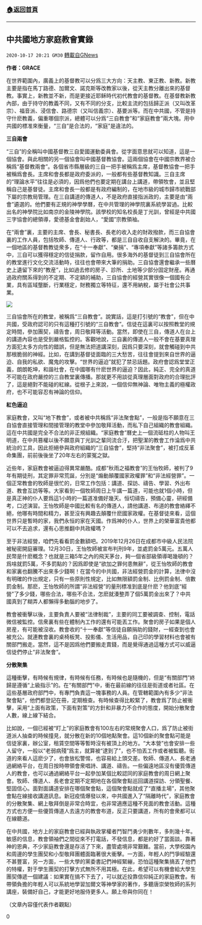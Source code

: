 ###  [:house:返回首頁](https://github.com/ourhimalayas/txt)
---

## 中共國地方家庭教會實錄
`2020-10-17 20:21 GM30` [轉載自GNews](https://gnews.org/zh-hant/430982/)

**作者：GRACE**

在世界範圍內，廣義上的基督教可以分爲三大方向：天主教、東正教、新教。新教主要是指在馬丁路德、加爾文、諾克斯等改教家以後，從天主教分離出來的基督教。事實上，新教並不新，而是更接近耶稣時代初代教會的基督教。在基督教新教內部，由于持守的教義不同，又有不同的分支，比較主流的包括歸正派（又叫改革宗）、福音派、浸信會、路德宗（又叫信義宗）、基要派等。而在中共國，不管是持守什麽教義，偏重哪個宗派，總體可以分爲“三自教會”和“家庭教會”兩大塊。用中共國的標准來衡量，“三自”是合法的，“家庭”是違法的。

**三自兩會**

“三自”的全稱叫中國基督教三自愛國運動委員會。從字面意思就可以知道，這是一個協會。與此相關的另一個協會叫中國基督教協會。這兩個協會在中國宗教界被合稱爲“基督教兩會”。各個省市縣層級的三自一把手被稱爲主席，基督教協會一把手被稱爲會長。主席和會長都是政府委派的，一般都有些基督教知識。三自主席的“理論水平”往往是必須的，因爲他們也要定期在講台上講道，帶領牧會，並且堅稱自己是基督徒。主席和會長一般都是有政府編制的，在地市級的城市歸市統戰部下屬的宗教局管理。在三自講道的傳道人，不是政府直接指派政的，主要是由“兩會”遴選的。他們要有正規的神學學曆，在中共管理的神學院裏系統學習過。比較出名的神學院比如南京的金陵神學院。該學校的知名校長是丁光訓，曾經是中共國三字協會的總領導，愛德基金會創始人，“愛國”宗教領袖。

在“兩會”裏，主要的主席、會長、秘書長、長老的收入走的財政撥款，而三自協會裏的工作人員，包括牧師、傳道人、行政等，都是三自自收自支解決的。畢竟，在一個地區的基督教教徒衆多，在“十一奉獻”、“樂捐”、“專項奉獻”等諸多籌款方式中，三自可以獲得穩定的信徒捐款，留作自用。很多海外的基督徒到三自協會所在的教堂進行文化交流活動時，往往也會帶來大筆的捐助。三自協會還會繼承一些曆史上遺留下來的“教産”，比如過去修的房子、診所、土地等少部分固定財産。再通過政府關系得到的不定期、不定額的補助，三自協會的經營其實很像一個國有企業，具有區域壟斷，行業穩定，財務獨立等特征，還不用納稅，屬于社會公共事業。

![]()![](https://s3.amazonaws.com/gnews-media-offload/wp-content/uploads/2020/10/17201814/%E4%B8%AD%E5%9B%BD%E6%9F%90%E5%AE%B6%E5%BA%AD%E6%95%99%E4%BC%9A-1.jpg)

三自協會所在的教堂，被稱爲“三自教會”。說實話，這是打引號的“教會”，但在中共國，受政府認可的只有這種打引號的“三自教會”。信徒在這裏可以按照教堂的規定時間，參加團契，禱告會，周日敬拜等活動。當然，即使在三自，傳道人在台上的講道內容也是受到嚴格監控的。客觀地說，三自裏的傳道人一般不會在基要真理方面犯太多方向性的錯誤，但是無法把道講深刻，因爲只要深刻，就會觸碰到中共那根脆弱的神經。比如，在講到基督徒面臨的三大愁苦，往往會提到來自世界的逼迫、自我的私欲、魔鬼的攻擊。“世界的逼迫”就犯了禁忌話題。政府會認爲堂堂正義，朗朗乾坤，和諧社會，在中國哪有什麽世界的逼迫？因此，純正、完全的真道不可能在政府嚴控的三自教堂裏傳播。那就更不用談從真理層面對政府的合理批評了，這是絕對不能碰的紅線。從根子上來說，一個信仰無神論、唯物主義的極權政府，也不可能容忍有神論的信仰。

**紅色逼迫**

家庭教會，又叫“地下教會”，或者被中共稱爲“非法聚會點”，一般是指不願意在三自協會直接管理和間接管理的教堂中參加敬拜活動，而私下自己組織的教會組織。這在中共國是完全不合法的非正規組織。“家庭教會”曆史上一個流砥柱的人物叫王明道，在中共篡權以後不願意與丁光訓之輩同流合汙，把聖潔的教會工作淪爲中共統治的工具，因此拒絕參與政府組織的“三自協會”，堅持“非法聚會”，被打成反革命集團，前前後後坐了20年左右的蒙冤之獄。

近些年，家庭教會被逼迫得異常嚴酷。成都“秋雨之福教會”的王怡牧師，被判了9年有期徒刑，其定罪非常荒誕，分別是“煽動顛覆國家政權罪”和“非法經營罪”。一個正常教會的牧師是很忙的，日常工作包括：講道、探訪、禱告、學習、外出布道、教會互訪等等。大家看到一個牧師周日上午講一篇道，可能也就1個小時，但是真正神的仆人要爲這1小時的一篇道准備好幾天。恒切禱告，預備心靈，研經備考，口述演習。王怡牧師是中國比較有名的傳道人，請他講道、布道的教會絡繹不絕，他哪有時間和精力，甚至沒有興趣去顛覆什麽國家政權。在基督徒來看，這個世界只是暫時的家，我們永恒的家在天國。作爲神的仆人，世界上的榮華富貴他都可以不去追求，還有心思推翻中共政權嗎？

至于非法經營，咱們先看看罰金數額吧。2019年12月26日在成都市中級人民法院被秘密開庭審理。12月30日，王怡牧師被宣布判刑9年，並處罰金5萬元。五萬人民幣是什麽概念？也就是三箱5年之內的飛天茅台，夠一個省部級領導喝幾頓的？爲啥就罰5萬，不多罰點的？因爲即使是“欲加之罪何患無辭”，從王怡牧師的教會和家裏也翻騰不出來多少錢啊！在當今的中共國，非法經營罰金的計算，法律中沒有明確的作出規定，只有一些原則性規定，比如無限額罰金制、比例罰金制、倍數罰金制。那麽，王怡牧師的所謂“非法經營”的量刑標准到底是什麽？他到底“經營”了多少錢，哪些合法，哪些不合法，怎麽就湊整弄了個5萬罰金出來了？中共國真到了糊弄人都懶得多動腦的地步了。

教會被衝擊以後，主要負責人要被“法律制裁”，主要的同工要被調查、控制，電話微信被監控。信衆裏有些在體制內工作的還有可能丟工作。聚會的房子如果是個人房産，有可能被沒收。教會收的“十一奉獻”等信徒自願捐助的錢財，一經查到也會被充公。就連教會裏的桌椅板凳、投影儀、生活用品，自己印的學習材料也會被有關部門搬走。當然，這不是因爲他們要搬走賣錢，而是覺得通過這種方式可以威逼信徒們停止“非法聚會”。

**分散聚集**

這種衝擊，有時候有規律，有時候有任務，有時候也是隨機的，但是“有關部門”終歸是遵循“上級指示”的。在“有關部門”中，衝在最前線的往往是街道或者社區。在這些基層政府部門中，有專門負責這一塊事務的人員。在管轄範圍內有多少“非法聚會點”，他們都登記在冊，定期檢查。有時候查得比較緊了，教會爲了防止被衝擊，采用“上面有政策，下面有對策”的方針和非暴力不合作的態度，開始分散聚會人數，線上線下結合。

比如說，一個已經被“盯上”的家庭教會有100左右的常規聚會人口，爲了防止被街道派人抽查的時候撞見，就分散在新的10個地點聚會。這10個新的聚會點可能是信徒家裏，辦公室，租賃空間等等暫時沒有被頂上的地方。“大本營”也會安排一些人留守，一般以“老弱病殘”爲主，就算被“逮到了”，也不怕丟工作或者被監聽。街道的來看人這麽少了，也會放松警惕，也容易給上頭交差。牧師、傳道人、長老通過網絡平台，在周日按時帶領會衆唱詩、講道、禱告。一些偏遠地區沒有優質傳道人的教會，也可以通過網絡平台一起參加某個比較認同的家庭教會的周日網上聚會。牧師、傳道人、長老會定期不定期地在各個聚會點巡回講道探訪、分領聖餐、堅固信心。面對面講道安排在哪個聚會點，這個聚會點就成了“直播主場”，其他聚會點在線接收講道訊息。新冠疫情爆發以來，中共國進入了“隔離時代”，家庭教會的分散聚集、網上敬拜倒是非常合時宜，也非常適應這種不見面的教會活動。這種方式也方便一些優質傳道人去遠方的教會布道，反正只要講道，所有的會衆都可以在線聽道。

在中共國，地方上的家庭教會已經與執政掌權者鬥智鬥勇少則數年，多則幾十年。敏感的信息，教會領袖們之間從來不打電話，不發信息，都是約好了當面談。靠著神的恩典，不少家庭教會還是存活了下來，盡管處境非常艱難。當前，大學校園內和周邊的學生團契和小型敬拜團體面臨著很大衝擊。一方面，年輕人的鬥爭經驗還不甚豐富，另一方面，一些大學的黨委書記們神經緊繃，恐怕這種聚集搞丟了他們的特權，對于學生團契的打擊方式無所不用其極。在此，希望可以有機會給大學生團契傳遞一個建議：如果實在搞不下去了，可以就近投靠信仰純正的家庭教會。有帶領負擔的年輕人可以系統地學習加爾文等神學家的著作，多聽唐崇榮牧師的系列講座，裝備好自己，才能更好地服侍更多人。願上帝與你同在！

（文章內容僅代表作者觀點）

0
